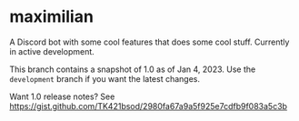 # maximilian

A Discord bot with some cool features that does some cool stuff.
Currently in active development.

This branch contains a snapshot of 1.0 as of Jan 4, 2023.
Use the `development` branch if you want the latest changes.

Want 1.0 release notes?
See https://gist.github.com/TK421bsod/2980fa67a9a5f925e7cdfb9f083a5c3b

